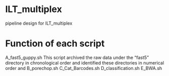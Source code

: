 # ILT_multiplex
pipeline design for ILT_multiplex


# Function of each script
  A_fast5_guppy.sh
    This script archived the raw data under the “fast5” directory in chronological order and identified these directories in numerical order and 
  B_porechop.sh
  C_Cat_Barcodes.sh
  D_classification.sh
  E_BWA.sh
  
